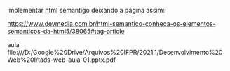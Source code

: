 implementar html semantigo deixando a página assim:

https://www.devmedia.com.br/html-semantico-conheca-os-elementos-semanticos-da-html5/38065#tag-article

aula
file:///D:/Google%20Drive/Arquivos%20IFPR/2021.1/Desenvolvimento%20Web%20I/tads-web-aula-01.pptx.pdf